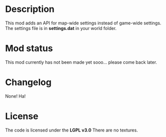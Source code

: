 # Description
This mod adds an API for map-wide settings instead of game-wide settings.
The settings file is in **settings.dat** in your world folder.

# Mod status
This mod currently has not been made yet sooo... please come back later.

# Changelog
None! Ha!

# License
The code is licensed under the **LGPL v3.0**
There are no textures.

